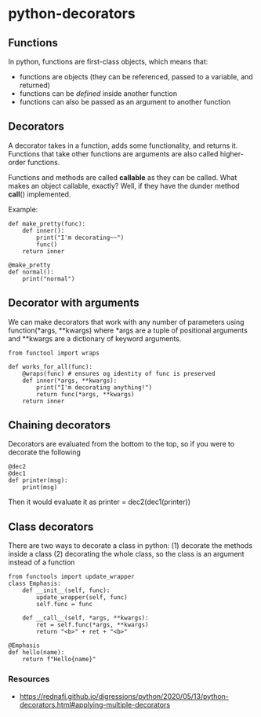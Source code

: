 # python-decorators

## Functions
In python, functions are first-class objects, which means that:
- functions are objects (they can be referenced, passed to a variable, and returned)
- functions can be *defined* inside another function
- functions can also be passed as an argument to another function

## Decorators
A decorator takes in a function, adds some functionality, and returns it. Functions that take other functions are arguments are also called higher-order functions.

Functions and methods are called **callable** as they can be called. What makes an object callable, exactly? Well, if they have the dunder method __call__() implemented.

Example:
```
def make_pretty(func):
    def inner():
        print("I'm decorating~~")
        func()
    return inner

@make_pretty
def normal():
    print("normal")
```

## Decorator with arguments
We can make decorators that work with any number of parameters using function(*args, **kwargs) where *args are a tuple of positional arguments and **kwargs are a dictionary of keyword arguments. 
```
from functool import wraps

def works_for_all(func):
    @wraps(func) # ensures og identity of func is preserved
    def inner(*args, **kwargs):
        print("I'm decorating anything!")
        return func(*args, **kwargs)
    return inner
```
## Chaining decorators
Decorators are evaluated from the bottom to the top, so if you were to decorate the following

```
@dec2
@dec1
def printer(msg):
    print(msg)
```
Then it would evaluate it as printer = dec2(dec1(printer))

## Class decorators
There are two ways to decorate a class in python: 
(1) decorate the methods inside a class
(2) decorating the whole class, so the class is an argument instead of a function

```
from functools import update_wrapper
class Emphasis:
    def __init__(self, func):
        update_wrapper(self, func)
        self.func = func
    
    def __call__(self, *args, **kwargs):
        ret = self.func(*args, **kwargs)
        return "<b>" + ret + "<b>"

@Emphasis
def hello(name):
    return f"Hello{name}"

```

### Resources
- https://rednafi.github.io/digressions/python/2020/05/13/python-decorators.html#applying-multiple-decorators